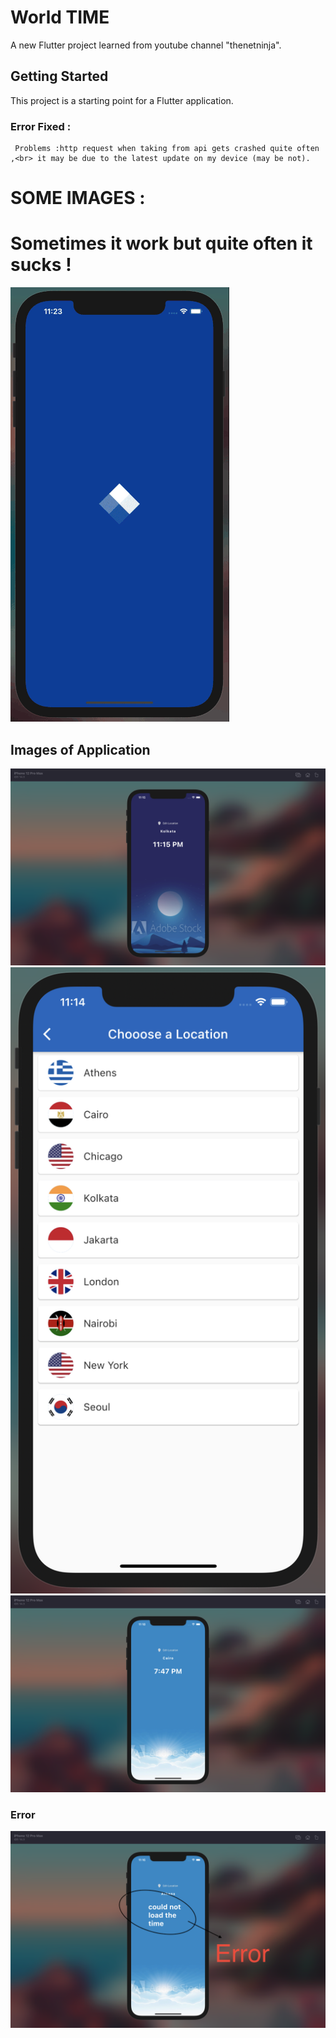 # World TIME

A new Flutter project learned from youtube channel "thenetninja".

## Getting Started

This project is a starting point for a Flutter application.

### Error Fixed : 
     Problems :http request when taking from api gets crashed quite often ,<br> it may be due to the latest update on my device (may be not). 

# SOME IMAGES :
# Sometimes it work but quite often it sucks !
![](https://github.com/abraraltaf92/World_Time/blob/master/screenshots/wt.gif)
## Images of Application
![Image of Application](https://github.com/abraraltaf92/World_Time/blob/master/screenshots/Untitled%201.png)
![](https://github.com/abraraltaf92/World_Time/blob/master/screenshots/Untitled%202.png)
![](https://github.com/abraraltaf92/World_Time/blob/master/screenshots/Untitled%204.png)
### Error
![ERROR](https://github.com/abraraltaf92/World_Time/blob/master/screenshots/Untitled%203.png)
